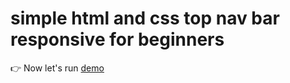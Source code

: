 # simple html and css top nav bar responsive for beginners
👉 Now let's run [demo](https://abass-dev.github.io/simple-html-and-css-top-nav-bar/)
